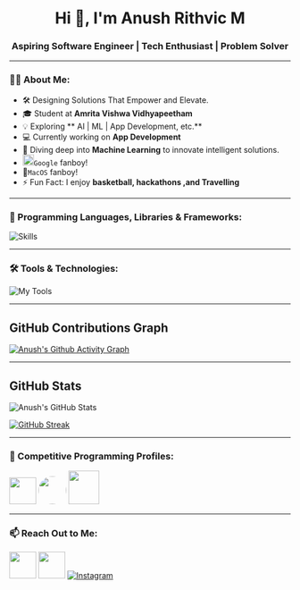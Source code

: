 <h1 align="center">Hi 👋, I'm Anush Rithvic M</h1>
<h3 align="center">Aspiring Software Engineer | Tech Enthusiast | Problem Solver</h3>

---

### 👨‍💻 About Me:
- 🛠 Designing Solutions That Empower and Elevate.
- 🎓 Student at **Amrita Vishwa Vidhyapeetham**
- 💡 Exploring ** AI | ML | App Development, etc.**
- 💻 Currently working on **App Development**
- 🌱 Diving deep into **Machine Learning** to innovate intelligent solutions.
- <img src="https://img.icons8.com/color/48/000000/google-logo.png" width="20" height="20"/>`Google` fanboy!
- 🍎`MacOS` fanboy!
- ⚡ Fun Fact: I enjoy **basketball, hackathons ,and Travelling**

---
### 🚀 Programming Languages, Libraries & Frameworks:

![Skills](https://skillicons.dev/icons?i=c,cpp,py,java,js,html,css,mysql,flutter,flask,sqlite,haskell,django,tensorflow,pytorch,tkinter,pygame,numpy)


---
### 🛠 Tools & Technologies:

<!-- Frameworks & Libraries -->
![My Tools](https://skillicons.dev/icons?i=git,github,linux,arduino,autocad,blender,visualstudio,vscode,pycharm,figma,eclipse,raspberrypi,anaconda,windows,apple,gmail,linkedin,stackoverflow,discord)


---
## GitHub Contributions Graph

[![Anush's Github Activity Graph](https://github-readme-activity-graph.vercel.app/graph?username=anushrithvic&theme=github-dark)](https://github.com/anushrithvic)

---
## GitHub Stats
![Anush's GitHub Stats](https://github-readme-stats.vercel.app/api?username=anushrithvic&theme=dark&hide_border=false&include_all_commits=false&count_private=false)<br/>

[![GitHub Streak](https://github-readme-streak-stats-two-blush.vercel.app?user=anushrithvic&theme=dark)](https://git.io/streak-stats)

---
### 🎯 Competitive Programming Profiles:
<a href="https://www.hackerrank.com/anushrithvic"><img height="48" width="48" src="https://user-images.githubusercontent.com/17762967/42728663-26ebdb04-87dd-11e8-928f-fb01479a2ce1.png"></a>
<a href="https://www.codechef.com/users/anushrithvic" style="border-radius: 30%; height: 50px; width: 50px;"><img src="https://i.pinimg.com/originals/c5/d9/fc/c5d9fc1e18bcf039f464c2ab6cfb3eb6.jpg" style="border-radius: 50%; height: 50px; width: 50px;"></a>
<a href="https://codeforces.com/profile/anushrithvic"><img src="https://play-lh.googleusercontent.com/zaldniLc2XTBhNlCDR4hcD5bcRYHZ56_lO0yA2Qu-cADShy1_HDWrICSvv0EPTX79WY" style="height: 60px; width: 55px;"></a>

---
### 📫 Reach Out to Me:

<a href="mailto:anushrithvic@gmail.com"><img src="https://cdn.jsdelivr.net/gh/devicons/devicon/icons/google/google-original.svg" width="48" height="48"/></a>
<a href="https://linkedin.com/in/anush-rithvic-m-87a154307/"><img src="https://cdn.jsdelivr.net/gh/devicons/devicon/icons/linkedin/linkedin-original.svg" width="48" height="48"/></a>
<a>   </a>
<a href="https://www.instagram.com/anush._.rithvic/">![Instagram](https://skillicons.dev/icons?i=instagram)</a>
